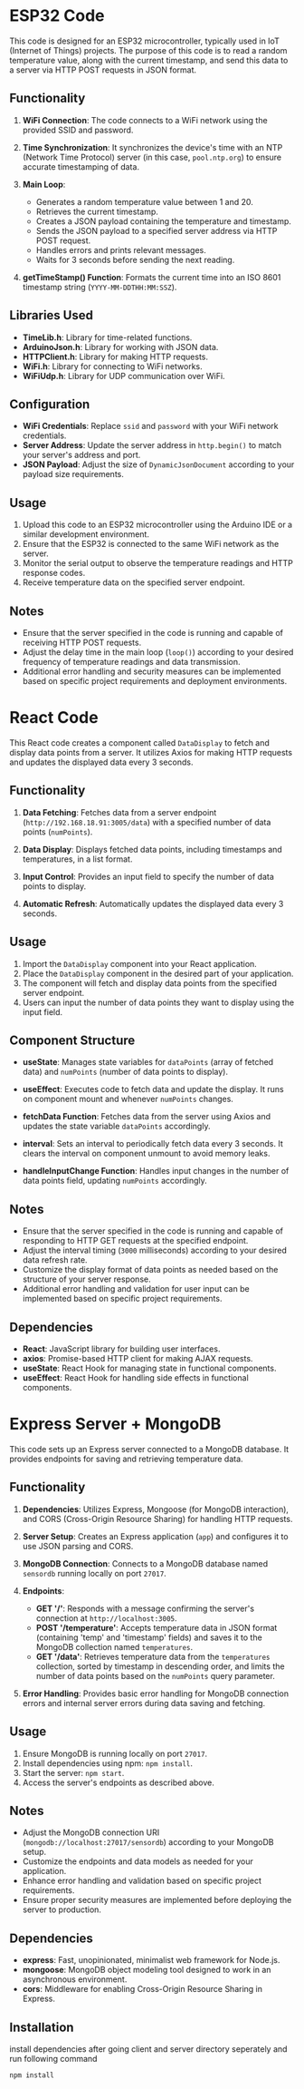 # ESP32 Code

This code is designed for an ESP32 microcontroller, typically used in IoT (Internet of Things) projects. The purpose of this code is to read a random temperature value, along with the current timestamp, and send this data to a server via HTTP POST requests in JSON format.

## Functionality

1. **WiFi Connection**: The code connects to a WiFi network using the provided SSID and password.

2. **Time Synchronization**: It synchronizes the device's time with an NTP (Network Time Protocol) server (in this case, `pool.ntp.org`) to ensure accurate timestamping of data.

3. **Main Loop**:
   - Generates a random temperature value between 1 and 20.
   - Retrieves the current timestamp.
   - Creates a JSON payload containing the temperature and timestamp.
   - Sends the JSON payload to a specified server address via HTTP POST request.
   - Handles errors and prints relevant messages.
   - Waits for 3 seconds before sending the next reading.

4. **getTimeStamp() Function**: Formats the current time into an ISO 8601 timestamp string (`YYYY-MM-DDTHH:MM:SSZ`).

## Libraries Used

- **TimeLib.h**: Library for time-related functions.
- **ArduinoJson.h**: Library for working with JSON data.
- **HTTPClient.h**: Library for making HTTP requests.
- **WiFi.h**: Library for connecting to WiFi networks.
- **WiFiUdp.h**: Library for UDP communication over WiFi.

## Configuration

- **WiFi Credentials**: Replace `ssid` and `password` with your WiFi network credentials.
- **Server Address**: Update the server address in `http.begin()` to match your server's address and port.
- **JSON Payload**: Adjust the size of `DynamicJsonDocument` according to your payload size requirements.

## Usage

1. Upload this code to an ESP32 microcontroller using the Arduino IDE or a similar development environment.
2. Ensure that the ESP32 is connected to the same WiFi network as the server.
3. Monitor the serial output to observe the temperature readings and HTTP response codes.
4. Receive temperature data on the specified server endpoint.

## Notes

- Ensure that the server specified in the code is running and capable of receiving HTTP POST requests.
- Adjust the delay time in the main loop (`loop()`) according to your desired frequency of temperature readings and data transmission.
- Additional error handling and security measures can be implemented based on specific project requirements and deployment environments.

# React Code

This React code creates a component called `DataDisplay` to fetch and display data points from a server. It utilizes Axios for making HTTP requests and updates the displayed data every 3 seconds.

## Functionality

1. **Data Fetching**: Fetches data from a server endpoint (`http://192.168.18.91:3005/data`) with a specified number of data points (`numPoints`).

2. **Data Display**: Displays fetched data points, including timestamps and temperatures, in a list format.

3. **Input Control**: Provides an input field to specify the number of data points to display.

4. **Automatic Refresh**: Automatically updates the displayed data every 3 seconds.

## Usage

1. Import the `DataDisplay` component into your React application.
2. Place the `DataDisplay` component in the desired part of your application.
3. The component will fetch and display data points from the specified server endpoint.
4. Users can input the number of data points they want to display using the input field.

## Component Structure

- **useState**: Manages state variables for `dataPoints` (array of fetched data) and `numPoints` (number of data points to display).

- **useEffect**: Executes code to fetch data and update the display. It runs on component mount and whenever `numPoints` changes.

- **fetchData Function**: Fetches data from the server using Axios and updates the state variable `dataPoints` accordingly.

- **interval**: Sets an interval to periodically fetch data every 3 seconds. It clears the interval on component unmount to avoid memory leaks.

- **handleInputChange Function**: Handles input changes in the number of data points field, updating `numPoints` accordingly.

## Notes

- Ensure that the server specified in the code is running and capable of responding to HTTP GET requests at the specified endpoint.
- Adjust the interval timing (`3000` milliseconds) according to your desired data refresh rate.
- Customize the display format of data points as needed based on the structure of your server response.
- Additional error handling and validation for user input can be implemented based on specific project requirements.

## Dependencies

- **React**: JavaScript library for building user interfaces.
- **axios**: Promise-based HTTP client for making AJAX requests.
- **useState**: React Hook for managing state in functional components.
- **useEffect**: React Hook for handling side effects in functional components.



# Express Server + MongoDB

This code sets up an Express server connected to a MongoDB database. It provides endpoints for saving and retrieving temperature data.

## Functionality

1. **Dependencies**: Utilizes Express, Mongoose (for MongoDB interaction), and CORS (Cross-Origin Resource Sharing) for handling HTTP requests.

2. **Server Setup**: Creates an Express application (`app`) and configures it to use JSON parsing and CORS.

3. **MongoDB Connection**: Connects to a MongoDB database named `sensordb` running locally on port `27017`.

4. **Endpoints**:
   - **GET '/'**: Responds with a message confirming the server's connection at `http://localhost:3005`.
   - **POST '/temperature'**: Accepts temperature data in JSON format (containing 'temp' and 'timestamp' fields) and saves it to the MongoDB collection named `temperatures`.
   - **GET '/data'**: Retrieves temperature data from the `temperatures` collection, sorted by timestamp in descending order, and limits the number of data points based on the `numPoints` query parameter.

5. **Error Handling**: Provides basic error handling for MongoDB connection errors and internal server errors during data saving and fetching.

## Usage

1. Ensure MongoDB is running locally on port `27017`.
2. Install dependencies using npm: `npm install`.
3. Start the server: `npm start`.
4. Access the server's endpoints as described above.

## Notes

- Adjust the MongoDB connection URI (`mongodb://localhost:27017/sensordb`) according to your MongoDB setup.
- Customize the endpoints and data models as needed for your application.
- Enhance error handling and validation based on specific project requirements.
- Ensure proper security measures are implemented before deploying the server to production.

## Dependencies

- **express**: Fast, unopinionated, minimalist web framework for Node.js.
- **mongoose**: MongoDB object modeling tool designed to work in an asynchronous environment.
- **cors**: Middleware for enabling Cross-Origin Resource Sharing in Express.

## Installation

install dependencies after going client and server directory seperately and run following command

```bash
npm install 
